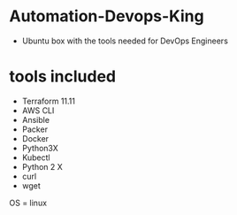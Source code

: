 # Automation-Devops-King
* Ubuntu box with the tools needed for DevOps Engineers

# tools included
* Terraform 11.11
* AWS CLI
* Ansible
* Packer
* Docker
* Python3X
* Kubectl
* Python 2 X
* curl
* wget

OS = linux


